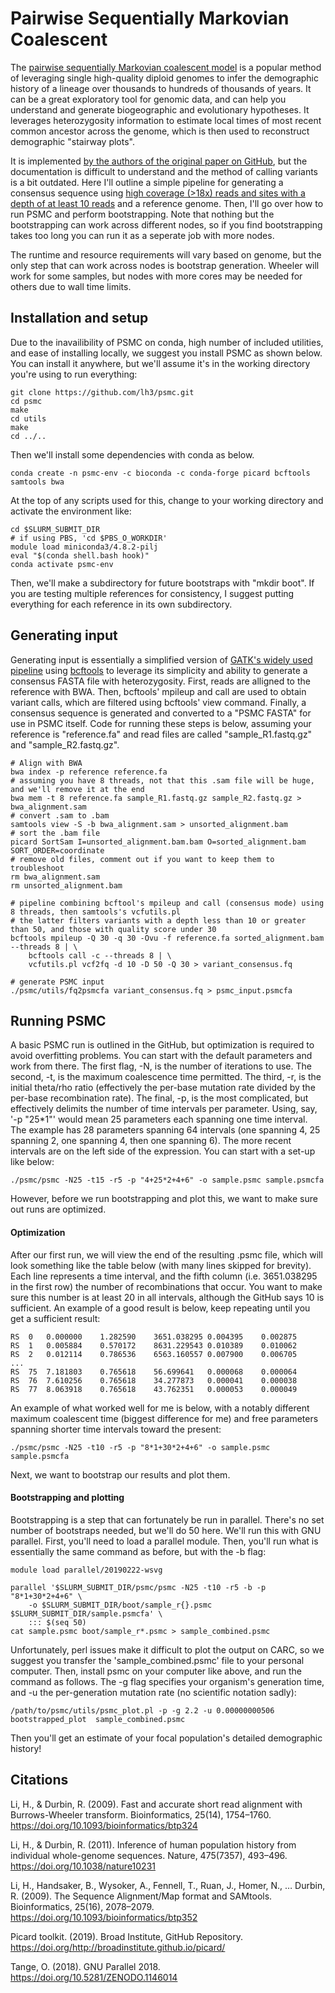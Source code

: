 # Pairwise Sequentially Markovian Coalescent

The [pairwise sequentially Markovian coalescent model](https://www.nature.com/articles/nature10231) is a popular method of leveraging single high-quality diploid genomes to infer the demographic history of a lineage over thousands to hundreds of thousands of years. It can be a great exploratory tool for genomic data, and can help you understand and generate biogeographic and evolutionary hypotheses. It leverages heterozygosity information to estimate local times of most recent common ancestor across the genome, which is then used to reconstruct demographic "stairway plots".

It is implemented [by the authors of the original paper on GitHub](https://github.com/lh3/psmc), but the documentation is difficult to understand and the method of calling variants is a bit outdated. Here I'll outline a simple pipeline for generating a consensus sequence using [high coverage (>18x) reads and sites with a depth of at least 10 reads](https://onlinelibrary.wiley.com/doi/10.1111/mec.13540) and a reference genome. Then, I'll go over how to run PSMC and perform bootstrapping. Note that nothing but the bootstrapping can work across different nodes, so if you find bootstrapping takes too long you can run it as a seperate job with more nodes.

The runtime and resource requirements will vary based on genome, but the only step that can work across nodes is bootstrap generation. Wheeler will work for some samples, but nodes with more cores may be needed for others due to wall time limits.


## Installation and setup

Due to the inavailibility of PSMC on conda, high number of included utilities, and ease of installing locally, we suggest you install PSMC as shown below. You can install it anywhere, but we'll assume it's in the working directory you're using to run everything:

	git clone https://github.com/lh3/psmc.git
	cd psmc
	make
	cd utils
	make
	cd ../..

Then we'll install some dependencies with conda as below.

	conda create -n psmc-env -c bioconda -c conda-forge picard bcftools samtools bwa

At the top of any scripts used for this, change to your working directory and activate the environment like:

	cd $SLURM_SUBMIT_DIR
	# if using PBS, 'cd $PBS_O_WORKDIR'
	module load miniconda3/4.8.2-pilj
	eval "$(conda shell.bash hook)"
	conda activate psmc-env

Then, we'll make a subdirectory for future bootstraps with "mkdir boot". If you are testing multiple references for consistency, I suggest putting everything for each reference in its own subdirectory.

## Generating input

Generating input is essentially a simplified version of [GATK's widely used pipeline](https://github.com/UNM-CARC/QuickBytes/blob/master/GATK_QuickByte.md) using [bcftools](http://samtools.github.io/bcftools/bcftools.html) to leverage its simplicity and ability to generate a consensus FASTA file with heterozygosity. First, reads are alligned to the reference with BWA. Then, bcftools' mpileup and call are used to obtain variant calls, which are filtered using bcftools' view command. Finally, a consensus sequence is generated and converted to a "PSMC FASTA" for use in PSMC itself. Code for running these steps is below, assuming your reference is "reference.fa" and read files are called "sample_R1.fastq.gz" and "sample_R2.fastq.gz".

	# Align with BWA
	bwa index -p reference reference.fa
	# assuming you have 8 threads, not that this .sam file will be huge, and we'll remove it at the end
	bwa mem -t 8 reference.fa sample_R1.fastq.gz sample_R2.fastq.gz > bwa_alignment.sam
	# convert .sam to .bam
	samtools view -S -b bwa_alignment.sam > unsorted_alignment.bam
	# sort the .bam file
	picard SortSam I=unsorted_alignment.bam.bam O=sorted_alignment.bam SORT_ORDER=coordinate
	# remove old files, comment out if you want to keep them to troubleshoot
	rm bwa_alignment.sam
	rm unsorted_alignment.bam
	
	# pipeline combining bcftool's mpileup and call (consensus mode) using 8 threads, then samtools's vcfutils.pl
	# the latter filters variants with a depth less than 10 or greater than 50, and those with quality score under 30
	bcftools mpileup -Q 30 -q 30 -Ovu -f reference.fa sorted_alignment.bam --threads 8 | \
		bcftools call -c --threads 8 | \
		vcfutils.pl vcf2fq -d 10 -D 50 -Q 30 > variant_consensus.fq
	
	# generate PSMC input
	./psmc/utils/fq2psmcfa variant_consensus.fq > psmc_input.psmcfa

## Running PSMC

A basic PSMC run is outlined in the GitHub, but optimization is required to avoid overfitting problems. You can start with the default parameters and work from there. The first flag, -N, is the number of iterations to use. The second, -t, is the maximum coalescence time permitted. The third, -r, is the initial theta/rho ratio (effectively the per-base mutation rate divided by the per-base recombination rate). The final, -p, is the most complicated, but effectively delimits the number of time intervals per parameter. Using, say, '-p "25\*1"' would mean 25 parameters each spanning one time interval. The example has 28 parameters spanning 64 intervals (one spanning 4, 25 spanning 2, one spanning 4, then one spanning 6). The more recent intervals are on the left side of the expression. You can start with a set-up like below:

    ./psmc/psmc -N25 -t15 -r5 -p "4+25*2+4+6" -o sample.psmc sample.psmcfa

However, before we run bootstrapping and plot this, we want to make sure out runs are optimized.

#### Optimization

After our first run, we will view the end of the resulting .psmc file, which will look something like the table below (with many lines skipped for brevity). Each line represents a time interval, and the fifth column (i.e. 3651.038295 in the first row) the number of recombinations that occur. You want to make sure this number is at least 20 in all intervals, although the GitHub says 10 is sufficient. An example of a good result is below, keep repeating until you get a sufficient result:
	
	RS	0	0.000000	1.282590	3651.038295	0.004395	0.002875
	RS	1	0.005884	0.570172	8631.229543	0.010389	0.010062
	RS	2	0.012114	0.786536	6563.160557	0.007900	0.006705
	...
	RS	75	7.181803	0.765618	56.699641	0.000068	0.000064
	RS	76	7.610256	0.765618	34.277873	0.000041	0.000038
	RS	77	8.063918	0.765618	43.762351	0.000053	0.000049

An example of what worked well for me is below, with a notably different maximum coalescent time (biggest difference for me) and free parameters spanning shorter time intervals toward the present:

	./psmc/psmc -N25 -t10 -r5 -p "8*1+30*2+4+6" -o sample.psmc sample.psmcfa

Next, we want to bootstrap our results and plot them.

#### Bootstrapping and plotting

Bootstrapping is a step that can fortunately be run in parallel. There's no set number of bootstraps needed, but we'll do 50 here. We'll run this with GNU parallel. First, you'll need to load a parallel module. Then, you'll run what is essentially the same command as before, but with the -b flag:

	module load parallel/20190222-wsvg
	
	parallel '$SLURM_SUBMIT_DIR/psmc/psmc -N25 -t10 -r5 -b -p "8*1+30*2+4+6" \
		-o $SLURM_SUBMIT_DIR/boot/sample_r{}.psmc $SLURM_SUBMIT_DIR/sample.psmcfa' \
		::: $(seq 50)
	cat sample.psmc boot/sample_r*.psmc > sample_combined.psmc
	
Unfortunately, perl issues make it difficult to plot the output on CARC, so we suggest you transfer the 'sample_combined.psmc' file to your personal computer. Then, install psmc on your computer like above, and run the command as follows. The -g flag specifies your organism's generation time, and -u the per-generation mutation rate (no scientific notation sadly):

	/path/to/psmc/utils/psmc_plot.pl -p -g 2.2 -u 0.00000000506 bootstrapped_plot  sample_combined.psmc

Then you'll get an estimate of your focal population's detailed demographic history!

## Citations

Li, H., & Durbin, R. (2009). Fast and accurate short read alignment with Burrows-Wheeler transform. Bioinformatics, 25(14), 1754–1760. https://doi.org/10.1093/bioinformatics/btp324

Li, H., & Durbin, R. (2011). Inference of human population history from individual whole-genome sequences. Nature, 475(7357), 493–496. https://doi.org/10.1038/nature10231

Li, H., Handsaker, B., Wysoker, A., Fennell, T., Ruan, J., Homer, N., … Durbin, R. (2009). The Sequence Alignment/Map format and SAMtools. Bioinformatics, 25(16), 2078–2079. https://doi.org/10.1093/bioinformatics/btp352

Picard toolkit. (2019). Broad Institute, GitHub Repository. https://doi.org/http://broadinstitute.github.io/picard/

Tange, O. (2018). GNU Parallel 2018. https://doi.org/10.5281/ZENODO.1146014
